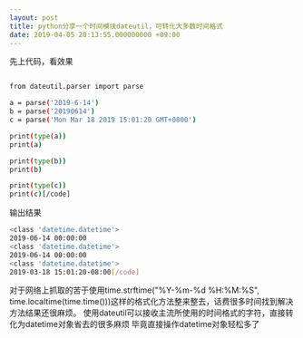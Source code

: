 ```yaml
---
layout: post
title: python分享一个时间模块dateutil，可转化大多数时间格式
date: 2019-04-05 20:13:55.000000000 +09:00
---
```


先上代码，看效果

```bash

from dateutil.parser import parse

a = parse('2019-6-14')
b = parse('20190614')
c = parse('Mon Mar 18 2019 15:01:20 GMT+0800')

print(type(a))
print(a)

print(type(b))
print(b)

print(type(c))
print(c)[/code]
```
输出结果

```bash
<class 'datetime.datetime'>
2019-06-14 00:00:00
<class 'datetime.datetime'>
2019-06-14 00:00:00
<class 'datetime.datetime'>
2019-03-18 15:01:20-08:00[/code]
```

对于网络上抓取的苦于使用time.strftime("%Y-%m-%d %H:%M:%S", time.localtime(time.time()))这样的格式化方法整来整去，话费很多时间找到解决方法结果还很麻烦。
使用dateutil可以接收主流所使用的时间格式的字符，直接转化为datetime对象省去的很多麻烦
毕竟直接操作datetime对象轻松多了

